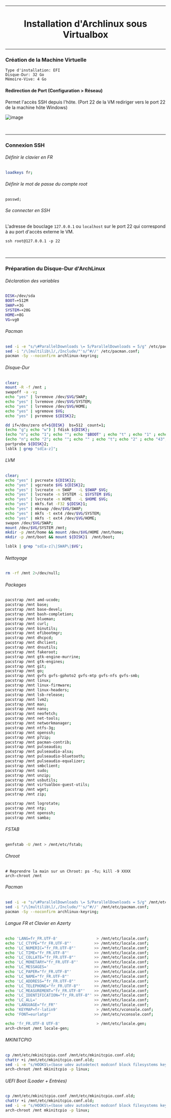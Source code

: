 --------------------------------------------------------------------------------------------------------------------------------------------
# <p align='center'> Installation d'Archlinux sous Virtualbox </p>


--------------------------------------------------------------------------------------------------------------------------------------------
### Création de la Machine Virtuelle
```
Type d'installation: EFI
Disque-Dur: 32 Go
Mémoire-Vive: 4 Go
```

#### Redirection de Port (Configuration > Réseau)
Permet l'accès SSH depuis l'hôte. (Port 22 de la VM rediriger vers le port 22 de la machine hôte Windows)

![image](https://user-images.githubusercontent.com/35907/235335576-9f380bc6-31b5-43a7-a757-a05491d15cfb.png)

<br />

--------------------------------------------------------------------------------------------------------------------------------------------
### Connexion SSH
###### Définir le clavier en FR
```bash
loadkeys fr;
```
###### Définir le mot de passe du compte root
```
passwd;
```

###### Se connecter en SSH
L'adresse de bouclage `127.0.0.1` ou `localhost` sur le port 22 qui correspond à au port d'accès externe le VM.
```
ssh root@127.0.0.1 -p 22
```
<br />

--------------------------------------------------------------------------------------------------------------------------------------------
### Préparation du Disque-Dur d'ArchLinux
###### Déclaration des variables
```bash
DISK=/dev/sda
BOOT=+512M
SWAP=+3G
SYSTEM=+20G
HOME=+8G
VG=vg0
```

###### Pacman
```bash
sed -i -e "s/\#ParallelDownloads \= 5/ParallelDownloads = 5/g" /etc/pacman.conf;
sed -i "/\[multilib\]/,/Include/"'s/^#//' /etc/pacman.conf;
pacman -Sy --noconfirm archlinux-keyring;
```

###### Disque-Dur
```bash
clear;
mount -R -f /mnt ;
swapoff -a -v;
echo "yes" | lvremove /dev/$VG/SWAP;
echo "yes" | lvremove /dev/$VG/SYSTEM;
echo "yes" | lvremove /dev/$VG/HOME;
echo "yes" | vgremove $VG;
echo "yes" | pvremove ${DISK}2;

dd if=/dev/zero of=${DISK}  bs=512  count=1;
(echo "g"; echo "w") | fdisk ${DISK};
(echo "n"; echo "1"; echo ""; echo "$BOOT" ; echo "t" ; echo "1" ; echo "w")      | fdisk $DISK; # EFI
(echo "n"; echo "2"; echo ""; echo "" ; echo "t"; echo "2" ; echo "43"; echo "w") | fdisk $DISK; # LVM
partprobe ${DISK}2;
lsblk | grep "sd[a-z]";
```

###### LVM
```bash
clear;
echo "yes" | pvcreate ${DISK}2;
echo "yes" | vgcreate $VG ${DISK}2;
echo "yes" | lvcreate -n SWAP   -L $SWAP $VG;
echo "yes" | lvcreate -n SYSTEM -L $SYSTEM $VG;
echo "yes" | lvcreate -n HOME   -L $HOME $VG;
echo "yes" | mkfs.fat -F32 ${DISK}1;
echo "yes" | mkswap /dev/$VG/SWAP;
echo "yes" | mkfs -t ext4 /dev/$VG/SYSTEM;
echo "yes" | mkfs -t ext4 /dev/$VG/HOME;
swapon /dev/$VG/SWAP;
mount /dev/$VG/SYSTEM /mnt;
mkdir -p /mnt/home && mount /dev/$VG/HOME /mnt/home;
mkdir -p /mnt/boot && mount ${DISK}1  /mnt/boot;

lsblk | grep "sd[a-z]\|SWAP\|$VG";
```

###### Nettoyage
```bash
rm -rf /mnt 2>/dev/null;
```

###### Packages
```bash
pacstrap /mnt amd-ucode;
pacstrap /mnt base;
pacstrap /mnt base-devel;
pacstrap /mnt bash-completion;
pacstrap /mnt blueman;
pacstrap /mnt curl;
pacstrap /mnt binutils;
pacstrap /mnt efibootmgr;
pacstrap /mnt dhcpcd;
pacstrap /mnt dhclient;
pacstrap /mnt dnsutils;
pacstrap /mnt fakeroot;
pacstrap /mnt gtk-engine-murrine;
pacstrap /mnt gtk-engines;
pacstrap /mnt git;
pacstrap /mnt go;
pacstrap /mnt gvfs gvfs-gphoto2 gvfs-mtp gvfs-nfs gvfs-smb;
pacstrap /mnt linux;
pacstrap /mnt linux-firmware;
pacstrap /mnt linux-headers;
pacstrap /mnt lsb-release;
pacstrap /mnt lvm2;
pacstrap /mnt man;
pacstrap /mnt nano;
pacstrap /mnt neofetch;
pacstrap /mnt net-tools;
pacstrap /mnt networkmanager;
pacstrap /mnt ntfs-3g;
pacstrap /mnt openssh;
pacstrap /mnt p7zip;
pacstrap /mnt pacman-contrib;
pacstrap /mnt pulseaudio;
pacstrap /mnt pulseaudio-alsa;
pacstrap /mnt pulseaudio-bluetooth;
pacstrap /mnt pulseaudio-equalizer;
pacstrap /mnt smbclient;
pacstrap /mnt sudo;
pacstrap /mnt unzip;
pacstrap /mnt usbutils;
pacstrap /mnt virtualbox-guest-utils;
pacstrap /mnt wget;
pacstrap /mnt zip;

pacstrap /mnt logrotate;
pacstrap /mnt ntp;
pacstrap /mnt openssh;
pacstrap /mnt samba;
```

###### FSTAB
```bash
genfstab -U /mnt > /mnt/etc/fstab;
```

###### Chroot
```base
# Reprendre la main sur un Chroot: ps -fu; kill -9 XXXX
arch-chroot /mnt
```

###### Pacman
```bash
sed -i -e "s/\#ParallelDownloads \= 5/ParallelDownloads = 5/g" /mnt/etc/pacman.conf;
sed -i "/\[multilib\]/,/Include/"'s/^#//' /mnt/etc/pacman.conf;
pacman -Sy --noconfirm archlinux-keyring;
```

###### Langue FR et Clavier en Azerty
```bash
echo 'LANG=fr_FR.UTF-8'                 > /mnt/etc/locale.conf;
echo 'LC_CTYPE="fr_FR.UTF-8"'          >> /mnt/etc/locale.conf;
echo 'LC_NUMERIC="fr_FR.UTF-8"'        >> /mnt/etc/locale.conf;
echo 'LC_TIME="fr_FR.UTF-8"'           >> /mnt/etc/locale.conf;
echo 'LC_COLLATE="fr_FR.UTF-8"'        >> /mnt/etc/locale.conf;
echo 'LC_MONETARY="fr_FR.UTF-8"'       >> /mnt/etc/locale.conf;
echo 'LC_MESSAGES='                    >> /mnt/etc/locale.conf;
echo 'LC_PAPER="fr_FR.UTF-8"'          >> /mnt/etc/locale.conf;
echo 'LC_NAME="fr_FR.UTF-8"'           >> /mnt/etc/locale.conf;
echo 'LC_ADDRESS="fr_FR.UTF-8"'        >> /mnt/etc/locale.conf;
echo 'LC_TELEPHONE="fr_FR.UTF-8"'      >> /mnt/etc/locale.conf;
echo 'LC_MEASUREMENT="fr_FR.UTF-8"'    >> /mnt/etc/locale.conf;
echo 'LC_IDENTIFICATION="fr_FR.UTF-8"' >> /mnt/etc/locale.conf;
echo 'LC_ALL='                         >> /mnt/etc/locale.conf;
echo 'LANGUAGE="fr_FR"'                >> /mnt/etc/locale.conf;
echo 'KEYMAP=fr-latin9'                 > /mnt/etc/vconsole.conf;
echo 'FONT=eurlatgr'                   >> /mnt/etc/vconsole.conf;

echo 'fr_FR.UTF-8 UTF-8'                > /mnt/etc/locale.gen;
arch-chroot /mnt locale-gen;
```

###### MKINITCPIO
```bash
cp /mnt/etc/mkinitcpio.conf /mnt/etc/mkinitcpio.conf.old;
chattr +i /mnt/etc/mkinitcpio.conf.old;
sed -i -e "s/HOOKS\=(base udev autodetect modconf block filesystems keyboard fsck)/HOOKS\=(base systemd autodetect modconf block lvm2 filesystems udev resume keyboard keymap sd-vconsole fsck)/g" /mnt/etc/mkinitcpio.conf;
arch-chroot /mnt mkinitcpio -p linux;
```

###### UEFI Boot (Loader + Entrées)
```bash
cp /mnt/etc/mkinitcpio.conf /mnt/etc/mkinitcpio.conf.old;
chattr +i /mnt/etc/mkinitcpio.conf.old;
sed -i -e "s/HOOKS\=(base udev autodetect modconf block filesystems keyboard fsck)/HOOKS\=(base systemd autodetect modconf block lvm2 filesystems udev resume keyboard keymap sd-vconsole fsck)/g" /mnt/etc/mkinitcpio.conf;
arch-chroot /mnt mkinitcpio -p linux;
```
